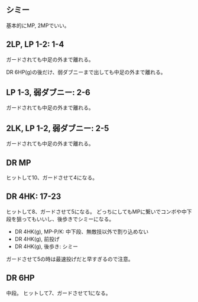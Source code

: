 ## シミー

基本的にMP, 2MPでいい。

## 2LP, LP 1-2: 1-4

ガードされても中足の外まで離れる。

DR 6HP(g)の後だけ、弱ダブニーまで出しても中足の外まで離れる。

## LP 1-3, 弱ダブニー: 2-6

ガードされても中足の外まで離れる。

## 2LK, LP 1-2, 弱ダブニー: 2-5

ガードされても中足の外まで離れる。

## DR MP

ヒットして10、ガードさせて4になる。

## DR 4HK: 17-23

ヒットして8、ガードさせて5になる。
どっちにしてもMPに繋いでコンボや中下段を狙ってもいいし、後歩きでシミーになる。

- DR 4HK(g), MP-P/K: 中下段、無敵技以外で割り込めない
- DR 4HK(g), 前投げ
- DR 4HK(g), 後歩き: シミー

ガードさせて5の時は最速投げだと早すぎるので注意。

## DR 6HP

中段。
ヒットして7、ガードさせて1になる。

